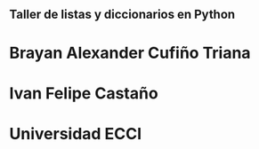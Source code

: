 ## Taller de listas y diccionarios en Python

# Brayan Alexander Cufiño Triana
# Ivan Felipe Castaño

# Universidad ECCI